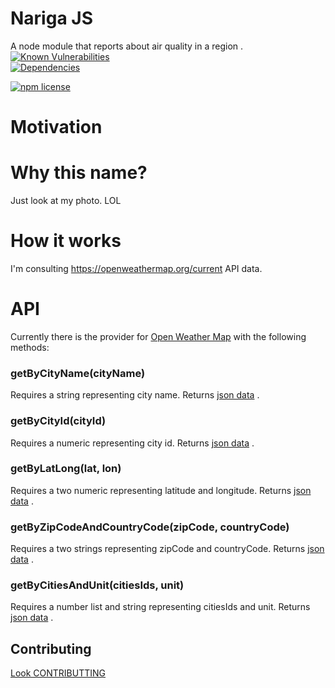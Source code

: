 # Nariga JS
A node module that reports about air quality in a region .  
[![Known Vulnerabilities](https://snyk.io/test/github/yanmagale/narigajs/badge.svg)](https://snyk.io/test/github/yanmagale/narigajs)    
[![Dependencies](https://david-dm.org/yanmagale/narigajs.svg)](https://david-dm.org/yanmagale/narigajs.svg)

<a href="https://www.npmjs.org/package/awesome-badges"><img src="https://img.shields.io/npm/l/awesome-badges.svg" alt="npm license" class="badge"></a>

# Motivation


# Why this name?
Just look at my photo. LOL


# How it works
I'm consulting https://openweathermap.org/current API data.


# API
Currently there is the provider for [Open Weather Map](https://openweathermap.org/) with the following methods:


### getByCityName(cityName)
Requires a string representing city name.
Returns [json data](https://openweathermap.org/current#name) .
  
### getByCityId(cityId)
Requires a numeric representing city id.
Returns [json data](https://openweathermap.org/current#cityid) .
  
### getByLatLong(lat, lon)
Requires a two numeric representing latitude and longitude.
Returns [json data](https://openweathermap.org/current#geo) .  

### getByZipCodeAndCountryCode(zipCode, countryCode)
Requires a two strings representing zipCode and countryCode.
Returns [json data](https://openweathermap.org/current#zip) .  

### getByCitiesAndUnit(citiesIds, unit)
Requires a number list and string representing citiesIds and unit.
Returns [json data](https://openweathermap.org/current#severalid) .


## Contributing

[Look CONTRIBUTTING](https://github.com/yanmagale/narigajs/blob/master/.github/CONTRIBUTTING.md)
